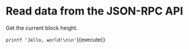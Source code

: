 # Read data from the JSON-RPC API

Get the current block height.

`printf 'Jello, world!\n\n'`{{execute}}

